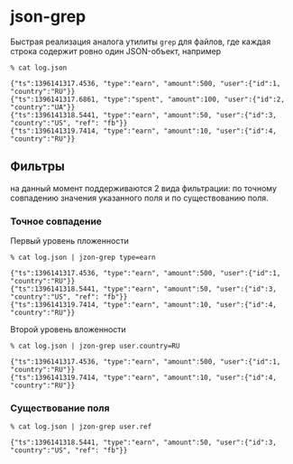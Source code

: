 # json-grep

Быстрая реализация аналога утилиты `grep` для файлов, где каждая строка содержит
ровно один JSON-объект, например

```
% cat log.json
```

```
{"ts":1396141317.4536, "type":"earn", "amount":500, "user":{"id":1, "country":"RU"}}
{"ts":1396141317.6861, "type":"spent", "amount":100, "user":{"id":2, "country":"UA"}}
{"ts":1396141318.5441, "type":"earn", "amount":50, "user":{"id":3, "country":"US", "ref": "fb"}}
{"ts":1396141319.7414, "type":"earn", "amount":10, "user":{"id":4, "country":"RU"}}
```

## Фильтры

на данный момент поддерживаются 2 вида фильтрации: по точному совпадению значения
указанного поля и по существованию поля.

### Точное совпадение

Первый уровень пложенности

```
% cat log.json | jzon-grep type=earn
```

```
{"ts":1396141317.4536, "type":"earn", "amount":500, "user":{"id":1, "country":"RU"}}
{"ts":1396141318.5441, "type":"earn", "amount":50, "user":{"id":3, "country":"US", "ref": "fb"}}
{"ts":1396141319.7414, "type":"earn", "amount":10, "user":{"id":4, "country":"RU"}}
```

Второй уровень вложенности

```
% cat log.json | jzon-grep user.country=RU
```

```
{"ts":1396141317.4536, "type":"earn", "amount":500, "user":{"id":1, "country":"RU"}}
{"ts":1396141319.7414, "type":"earn", "amount":10, "user":{"id":4, "country":"RU"}}
```

### Существование поля

```
% cat log.json | jzon-grep user.ref
```

```
{"ts":1396141318.5441, "type":"earn", "amount":50, "user":{"id":3, "country":"US", "ref": "fb"}}
```
